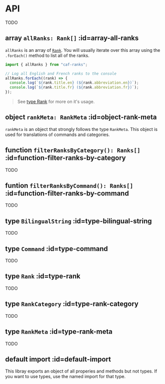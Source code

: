 # API

TODO

## array `allRanks: Rank[]` :id=array-all-ranks

`allRanks` is an array of [`Rank`](#type-rank). You will usually iterate over this array using the `.forEach()` method to list all of the ranks.

```javascript
import { allRanks } from "caf-ranks";

// Log all English and French ranks to the console
allRanks.forEach((rank) => {
  console.log(`${rank.title.en} (${rank.abbreviation.en})`);
  console.log(`${rank.title.fr} (${rank.abbreviation.fr})`);
});
```

> See [type Rank](#type-rank) for more on it's usage.

## object `rankMeta: RankMeta` :id=object-rank-meta

`rankMeta` is an object that strongly follows the type `RankMeta`. This object is used for translations of commands and categories.

## function `filterRanksByCategory(): Ranks[]` :id=function-filter-ranks-by-category

TODO

## funtion `filterRanksByCommand(): Ranks[]` :id=function-filter-ranks-by-command

TODO

## type `BilingualString` :id=type-bilingual-string

TODO

## type `Command` :id=type-command

TODO

## type `Rank` :id=type-rank

TODO

## type `RankCategory` :id=type-rank-category

TODO

## type `RankMeta` :id=type-rank-meta

TODO

## default import :id=default-import

This libray exports an object of all properies and methods but not types. If you want to use types, use the named import for that type.
